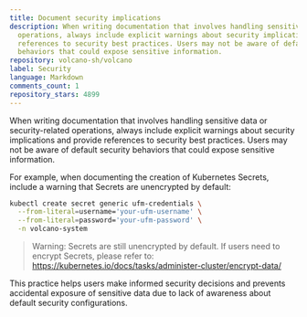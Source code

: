 ```yaml
---
title: Document security implications
description: When writing documentation that involves handling sensitive data or security-related
  operations, always include explicit warnings about security implications and provide
  references to security best practices. Users may not be aware of default security
  behaviors that could expose sensitive information.
repository: volcano-sh/volcano
label: Security
language: Markdown
comments_count: 1
repository_stars: 4899
---
```


When writing documentation that involves handling sensitive data or security-related operations, always include explicit warnings about security implications and provide references to security best practices. Users may not be aware of default security behaviors that could expose sensitive information.

For example, when documenting the creation of Kubernetes Secrets, include a warning that Secrets are unencrypted by default:

```bash
kubectl create secret generic ufm-credentials \
  --from-literal=username='your-ufm-username' \
  --from-literal=password='your-ufm-password' \
  -n volcano-system
```

> Warning: Secrets are still unencrypted by default. If users need to encrypt Secrets, please refer to: https://kubernetes.io/docs/tasks/administer-cluster/encrypt-data/

This practice helps users make informed security decisions and prevents accidental exposure of sensitive data due to lack of awareness about default security configurations.